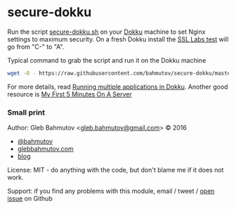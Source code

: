 # secure-dokku

Run the script [secure-dokku.sh](secure-dokku.sh) on your
[Dokku](http://dokku.viewdocs.io/dokku/) machine
to set Nginx settings to maximum security. On a fresh Dokku install the
[SSL Labs test](https://www.ssllabs.com/ssltest) will go from "C-" to "A".

Typical command to grab the script and run it on the Dokku machine

```sh
wget -O - https://raw.githubusercontent.com/bahmutov/secure-dokku/master/secure-dokku.sh | bash
```

For more details, read [Running multiple applications in Dokku][running].
Another good resource is [My First 5 Minutes On A Server](https://plusbryan.com/my-first-5-minutes-on-a-server-or-essential-security-for-linux-servers)

[running]: https://glebbahmutov.com/blog/running-multiple-applications-in-dokku/

### Small print

Author: Gleb Bahmutov &lt;gleb.bahmutov@gmail.com&gt; &copy; 2016

* [@bahmutov](https://twitter.com/bahmutov)
* [glebbahmutov.com](http://glebbahmutov.com)
* [blog](http://glebbahmutov.com/blog)


License: MIT - do anything with the code, but don't blame me if it does not work.

Support: if you find any problems with this module, email / tweet /
[open issue](https://github.com/bahmutov/secure-dokku/issues) on Github

